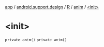 [app](../../../index.md) / [android.support.design](../../index.md) / [R](../index.md) / [anim](index.md) / [&lt;init&gt;](./-init-.md)

# &lt;init&gt;

`private anim()`
`private anim()`